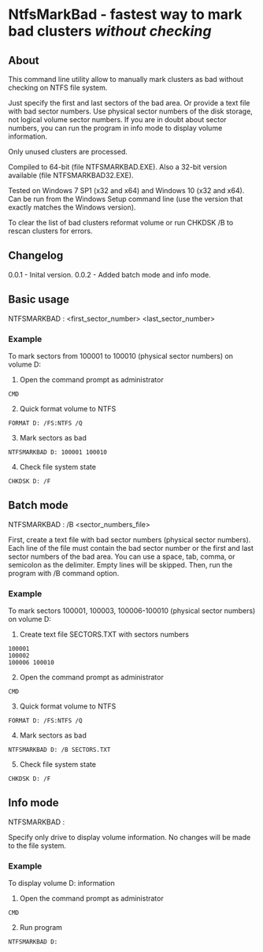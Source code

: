 # NtfsMarkBad - fastest way to mark bad clusters *without checking*

## About

This command line utility allow to manually mark clusters as bad without checking on NTFS file system.

Just specify the first and last sectors of the bad area. Or provide a text file with bad sector numbers.
Use physical sector numbers of the disk storage, not logical volume sector numbers.
If you are in doubt about sector numbers, you can run the program in info mode to display volume information.

Only unused clusters are processed. 

Compiled to 64-bit (file NTFSMARKBAD.EXE). Also a 32-bit version available (file NTFSMARKBAD32.EXE). 

Tested on Windows 7 SP1 (x32 and x64) and Windows 10 (x32 and x64). 
Can be run from the Windows Setup command line (use the version that exactly matches the Windows version). 

To clear the list of bad clusters reformat volume or run CHKDSK /B to rescan clusters for errors.

## Changelog

0.0.1 - Inital version.
0.0.2 - Added batch mode and info mode.

## Basic usage

NTFSMARKBAD <drive>: <first_sector_number> <last_sector_number>

### Example

To mark sectors from 100001 to 100010 (physical sector numbers) on volume D:

1) Open the command prompt as administrator

```
CMD
```

2) Quick format volume to NTFS

```
FORMAT D: /FS:NTFS /Q
```

3) Mark sectors as bad

```
NTFSMARKBAD D: 100001 100010
```

4) Check file system state

```
CHKDSK D: /F
```

## Batch mode

NTFSMARKBAD <drive>: /B <sector_numbers_file>

First, create a text file with bad sector numbers (physical sector numbers). 
Each line of the file must contain the bad sector number or the first and last sector numbers of the bad area.
You can use a space, tab, comma, or semicolon as the delimiter. 
Empty lines will be skipped.
Then, run the program with /B command option.

### Example

To mark sectors 100001, 100003, 100006-100010 (physical sector numbers) on volume D:

1) Create text file SECTORS.TXT with sectors numbers

```
100001
100002
100006 100010
```

2) Open the command prompt as administrator

```
CMD
```

3) Quick format volume to NTFS

```
FORMAT D: /FS:NTFS /Q
```

4) Mark sectors as bad

```
NTFSMARKBAD D: /B SECTORS.TXT
```

5) Check file system state

```
CHKDSK D: /F
```

## Info mode

NTFSMARKBAD <drive>:

Specify only drive to display volume information. No changes will be made to the file system.

### Example

To display volume D: information

1) Open the command prompt as administrator

```
CMD
```

2) Run program

```
NTFSMARKBAD D: 
```

